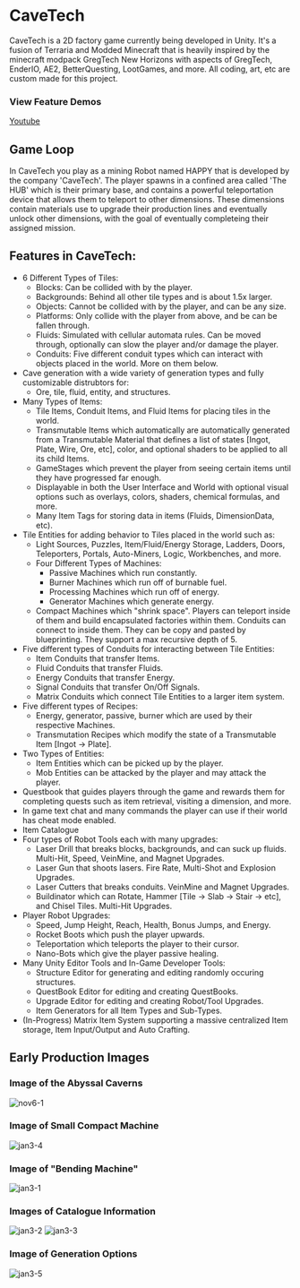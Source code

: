 # CaveTech
CaveTech is a 2D factory game currently being developed in Unity. It's a fusion of Terraria and Modded Minecraft that is heavily inspired by the minecraft modpack GregTech New Horizons with aspects of GregTech, EnderIO, AE2, BetterQuesting, LootGames, and more. All coding, art, etc are custom made for this project.

### View Feature Demos
[Youtube](https://www.youtube.com/@CaveTechDev/videos)

## Game Loop
In CaveTech you play as a mining Robot named HAPPY that is developed by the company 'CaveTech'. The player spawns in a confined area called 'The HUB' which is their primary base, and contains a powerful teleportation device that allows them to teleport to other dimensions. These dimensions contain materials use to upgrade their production lines and eventually unlock other dimensions, with the goal of eventually completeing their assigned mission.

## Features in CaveTech:
* 6 Different Types of Tiles:
  * Blocks: Can be collided with by the player.
  * Backgrounds: Behind all other tile types and is about 1.5x larger.
  * Objects: Cannot be collided with by the player, and can be any size.
  * Platforms: Only collide with the player from above, and be can be fallen through.
  * Fluids: Simulated with cellular automata rules. Can be moved through, optionally can slow the player and/or damage the player.
  * Conduits: Five different conduit types which can interact with objects placed in the world. More on them below.
* Cave generation with a wide variety of generation types and fully customizable distrubtors for:
  * Ore, tile, fluid, entity, and structures.
* Many Types of Items:
  * Tile Items, Conduit Items, and Fluid Items for placing tiles in the world.
  * Transmutable Items which automatically are automatically generated from a Transmutable Material that defines a list of states [Ingot, Plate, Wire, Ore, etc], color, and optional shaders to be applied to all its child Items.
  * GameStages which prevent the player from seeing certain items until they have progressed far enough.
  * Displayable in both the User Interface and World with optional visual options such as overlays, colors, shaders, chemical formulas, and more.
  * Many Item Tags for storing data in items (Fluids, DimensionData, etc).
* Tile Entities for adding behavior to Tiles placed in the world such as:
  * Light Sources, Puzzles, Item/Fluid/Energy Storage, Ladders, Doors, Teleporters, Portals, Auto-Miners, Logic, Workbenches, and more.
  * Four Different Types of Machines:
    * Passive Machines which run constantly.
    * Burner Machines which run off of burnable fuel.
    * Processing Machines which run off of energy.
    * Generator Machines which generate energy.
  * Compact Machines which "shrink space". Players can teleport inside of them and build encapsulated factories within them. Conduits can connect to inside them. They can be copy and pasted by blueprinting. They support a max recursive depth of 5.
* Five different types of Conduits for interacting between Tile Entities:
  * Item Conduits that transfer Items.
  * Fluid Conduits that transfer Fluids.
  * Energy Conduits that transfer Energy.
  * Signal Conduits that transfer On/Off Signals.
  * Matrix Conduits which connect Tile Entities to a larger item system.
* Five different types of Recipes:
  * Energy, generator, passive, burner which are used by their respective Machines.
  * Transmutation Recipes which modify the state of a Transmutable Item [Ingot -> Plate].
* Two Types of Entities:
  *  Item Entities which can be picked up by the player.
  *  Mob Entities can be attacked by the player and may attack the player.
* Questbook that guides players through the game and rewards them for completing quests such as item retrieval, visiting a dimension, and more.
* In game text chat and many commands the player can use if their world has cheat mode enabled.
* Item Catalogue
* Four types of Robot Tools each with many upgrades:
  * Laser Drill that breaks blocks, backgrounds, and can suck up fluids. Multi-Hit, Speed, VeinMine, and Magnet Upgrades.
  * Laser Gun that shoots lasers. Fire Rate, Multi-Shot and Explosion Upgrades.
  * Laser Cutters that breaks conduits. VeinMine and Magnet Upgrades.
  * Buildinator which can Rotate, Hammer [Tile -> Slab -> Stair -> etc], and Chisel Tiles. Multi-Hit Upgrades.
* Player Robot Upgrades:
  * Speed, Jump Height, Reach, Health, Bonus Jumps, and Energy.
  * Rocket Boots which push the player upwards.
  * Teleportation which teleports the player to their cursor.
  * Nano-Bots which give the player passive healing.
* Many Unity Editor Tools and In-Game Developer Tools:
  * Structure Editor for generating and editing randomly occuring structures.
  * QuestBook Editor for editing and creating QuestBooks.
  * Upgrade Editor for editing and creating Robot/Tool Upgrades.
  * Item Generators for all Item Types and Sub-Types. 
* (In-Progress) Matrix Item System supporting a massive centralized Item storage, Item Input/Output and Auto Crafting. 


## Early Production Images
### Image of the Abyssal Caverns
![nov6-1](https://github.com/user-attachments/assets/4751dd1b-c036-43d9-833c-98bda154ea60)
### Image of Small Compact Machine
![jan3-4](https://github.com/user-attachments/assets/410d99eb-ce53-48a2-add1-54484aefcf77)
### Image of "Bending Machine"
![jan3-1](https://github.com/user-attachments/assets/52af13e4-d946-4a58-8cb2-1d2d54e1dfcc)
### Images of Catalogue Information
![jan3-2](https://github.com/user-attachments/assets/cfa85283-ba3a-497d-9cf6-20f07cd01ef1)
![jan3-3](https://github.com/user-attachments/assets/c4750d08-8f46-4314-8134-df92b5b357b9)
### Image of Generation Options
![jan3-5](https://github.com/user-attachments/assets/dfef118f-a376-413f-ad4b-24ede81b4d1b)




